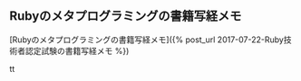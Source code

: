 ## Rubyのメタプログラミングの書籍写経メモ

[Rubyのメタプログラミングの書籍写経メモ]({% post_url 2017-07-22-Ruby技術者認定試験の書籍写経メモ %})

tt
